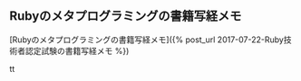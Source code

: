 ## Rubyのメタプログラミングの書籍写経メモ

[Rubyのメタプログラミングの書籍写経メモ]({% post_url 2017-07-22-Ruby技術者認定試験の書籍写経メモ %})

tt
